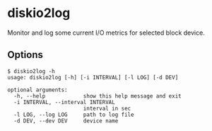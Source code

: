 
# diskio2log

Monitor and log some current I/O metrics for selected block device.

## Options

```
$ diskio2log -h
usage: diskio2log [-h] [-i INTERVAL] [-l LOG] [-d DEV]

optional arguments:
  -h, --help            show this help message and exit
  -i INTERVAL, --interval INTERVAL
                        interval in sec
  -l LOG, --log LOG     path to log file
  -d DEV, --dev DEV     device name
```


